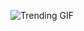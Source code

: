 
<!-- GIF_SECTION -->
![Trending GIF](https://media2.giphy.com/media/v1.Y2lkPThiYjIxNzcyOXdvMmI4d3RxY295YzFiYmE4czNqNDF2eGttaWM5Zno1cWFnMXhteSZlcD12MV9naWZzX3NlYXJjaCZjdD1n/xT8qBsOjMOcdeGJIU8/giphy.gif)
<!-- END_GIF_SECTION -->
